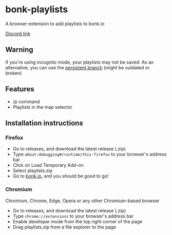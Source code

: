 # bonk-playlists
A browser extension to add playlists to bonk.io

[Discord link](https://discord.gg/Dj6usq7ww3)

## Warning
  If you're using incognito mode, your playlists may not be saved. As an alternative, you can use the [persistent branch](https://github.com/Salama/bonk-playlists/tree/persistent) (might be outdated or broken)

## Features
* /p command
* Playlists in the map selector

## Installation instructions
### Firefox
* Go to releases, and download the latest release (.zip)
* Type `about:debugging#/runtime/this-firefox` to your browser's address bar
* Click on Load Temporary Add-on
* Select playlists.zip
* Go to [bonk.io](https://bonk.io), and you should be good to go!
### Chromium
Chromium, Chrome, Edge, Opera or any other Chromium-based browser
* Go to releases, and download the latest release (.zip)
* Type `chrome://extensions` to your browser's address bar
* Enable developer mode from the top right corner of the page
* Drag playlists.zip from a file explorer to the page
